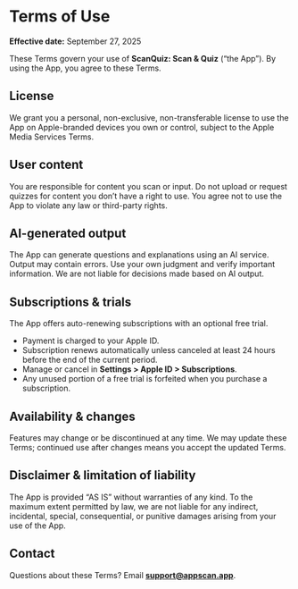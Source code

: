 # Terms of Use
**Effective date:** September 27, 2025

These Terms govern your use of **ScanQuiz: Scan & Quiz** (“the App”). By using the App, you agree to these Terms.

## License
We grant you a personal, non-exclusive, non-transferable license to use the App on Apple-branded devices you own or control, subject to the Apple Media Services Terms.

## User content
You are responsible for content you scan or input. Do not upload or request quizzes for content you don’t have a right to use. You agree not to use the App to violate any law or third-party rights.

## AI-generated output
The App can generate questions and explanations using an AI service. Output may contain errors. Use your own judgment and verify important information. We are not liable for decisions made based on AI output.

## Subscriptions & trials
The App offers auto-renewing subscriptions with an optional free trial.  
- Payment is charged to your Apple ID.  
- Subscription renews automatically unless canceled at least 24 hours before the end of the current period.  
- Manage or cancel in **Settings > Apple ID > Subscriptions**.  
- Any unused portion of a free trial is forfeited when you purchase a subscription.

## Availability & changes
Features may change or be discontinued at any time. We may update these Terms; continued use after changes means you accept the updated Terms.

## Disclaimer & limitation of liability
The App is provided “AS IS” without warranties of any kind. To the maximum extent permitted by law, we are not liable for any indirect, incidental, special, consequential, or punitive damages arising from your use of the App.

## Contact
Questions about these Terms? Email **support@appscan.app**.

